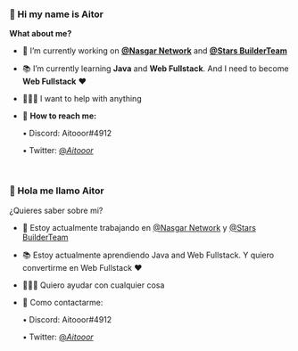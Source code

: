 ### 👋 Hi my name is Aitor

<!--
**Aitooor/Aitooor** is a ✨ _special_ ✨ repository because its `README.md` (this file) appears on your GitHub profile.
-->
<b>What about me?</b>

- 💼 I’m currently working on <b><a href="https://github.com/Nasgar-Network">@Nasgar Network</a></b> and <b><a href="https://twitter.com/StarsBT_">@Stars BuilderTeam</a></b>

- 📚 I’m currently learning <b>Java</b> and <b>Web Fullstack</b>. And I need to become <b>Web Fullstack</b> ❤️

- 🙋🏽‍♂️ I want to help with anything

- 📩 <b>How to reach me:</b>

   • Discord: Aitooor#4912

   • Twitter: <a href="https://twitter.com/_Aitooor_">@_Aitooor_</a>
<br>

### 👋 Hola me llamo Aitor

<!--
**Aitooor/Aitooor** is a ✨ _special_ ✨ repository because its `README.md` (this file) appears on your GitHub profile.
-->
¿Quieres saber sobre mi?

- 💼 Estoy actualmente trabajando en <a href="https://github.com/Nasgar-Network">@Nasgar Network</a> y <a href="https://twitter.com/StarsBT_">@Stars BuilderTeam</a>

- 📚 Estoy actualmente aprendiendo Java and Web Fullstack. Y quiero convertirme en Web Fullstack ❤️

- 🙋🏽‍♂️ Quiero ayudar con cualquier cosa

- 📩 Como contactarme:

   • Discord: Aitooor#4912

   • Twitter: <a href="https://twitter.com/_Aitooor_">@_Aitooor_</a>
